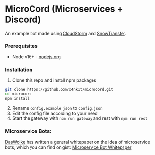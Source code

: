 # MicroCord (Microservices + Discord)
An example bot made using [CloudStorm](https://github.com/DasWolke/CloudStorm) and [SnowTransfer](https://github.com/DasWolke/SnowTransfer).

### Prerequisites
- Node v16+ - [nodejs.org](https://nodejs.org)

### Installation
1. Clone this repo and install npm packages
```sh
git clone https://github.com/x4nk1t/microcord.git
cd microcord
npm install
```
2. Rename `config.example.json` to `config.json`
3. Edit the config file according to your need
4. Start the gateway with `npm run gateway` and rest with `npm run rest`

### Microservice Bots:
[DasWolke](https://github.com/DasWolke) has written a general whitepaper on the idea of microservice bots, which you can find on gist: [Microservice Bot Whitepaper](https://gist.github.com/DasWolke/c9d7dfe6a78445011162a12abd32091d)